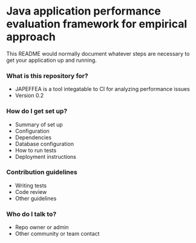 # Java application performance evaluation framework for empirical approach #


This README would normally document whatever steps are necessary to get your application up and running.

### What is this repository for? ###

* JAPEFFEA is a tool integatable to CI for analyzing performance issues
* Version 0.2


### How do I get set up? ###

* Summary of set up
* Configuration
* Dependencies
* Database configuration
* How to run tests
* Deployment instructions

### Contribution guidelines ###

* Writing tests
* Code review
* Other guidelines

### Who do I talk to? ###

* Repo owner or admin
* Other community or team contact